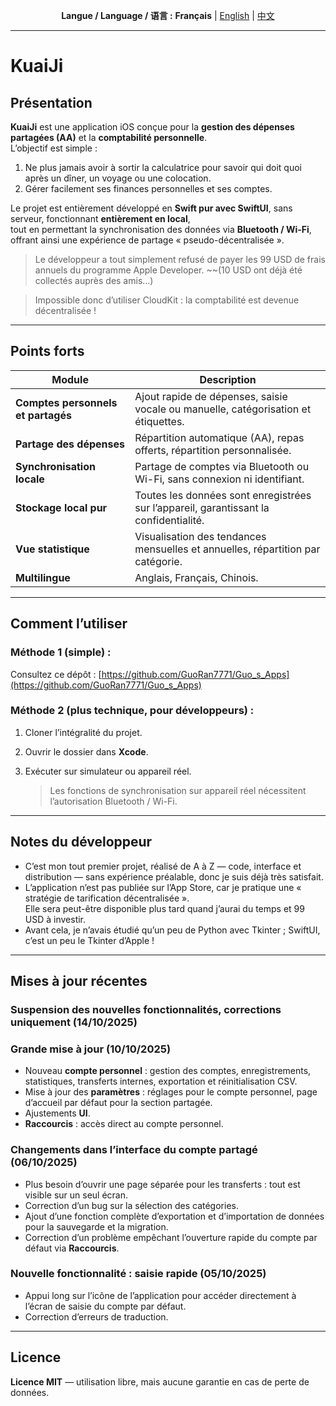 <p align="center">
  <b>Langue / Language / 语言 :</b>
  <b>Français</b> |
  <a href="README.md">English</a> |
  <a href="README_CN.md">中文</a>
</p>

---
# KuaiJi  

## Présentation

**KuaiJi** est une application iOS conçue pour la **gestion des dépenses partagées (AA)** et la **comptabilité personnelle**.  
L’objectif est simple :  
1. Ne plus jamais avoir à sortir la calculatrice pour savoir qui doit quoi après un dîner, un voyage ou une colocation.  
2. Gérer facilement ses finances personnelles et ses comptes.

Le projet est entièrement développé en **Swift pur avec SwiftUI**, sans serveur, fonctionnant **entièrement en local**,  
tout en permettant la synchronisation des données via **Bluetooth / Wi-Fi**, offrant ainsi une expérience de partage « pseudo-décentralisée ».  

> Le développeur a tout simplement refusé de payer les 99 USD de frais annuels du programme Apple Developer. ~~(10 USD ont déjà été collectés auprès des amis…)

> Impossible donc d’utiliser CloudKit : la comptabilité est devenue décentralisée !

---

## Points forts

| Module | Description |
|---------|--------------|
| **Comptes personnels et partagés** | Ajout rapide de dépenses, saisie vocale ou manuelle, catégorisation et étiquettes. |
| **Partage des dépenses** | Répartition automatique (AA), repas offerts, répartition personnalisée. |
| **Synchronisation locale** | Partage de comptes via Bluetooth ou Wi-Fi, sans connexion ni identifiant. |
| **Stockage local pur** | Toutes les données sont enregistrées sur l’appareil, garantissant la confidentialité. |
| **Vue statistique** | Visualisation des tendances mensuelles et annuelles, répartition par catégorie. |
| **Multilingue** | Anglais, Français, Chinois. |

---

## Comment l’utiliser
### Méthode 1 (simple) :  
Consultez ce dépôt : [https://github.com/GuoRan7771/Guo_s_Apps](https://github.com/GuoRan7771/Guo_s_Apps)

### Méthode 2 (plus technique, pour développeurs) :  

1. Cloner l’intégralité du projet.  
2. Ouvrir le dossier dans **Xcode**.  
3. Exécuter sur simulateur ou appareil réel.  

   > Les fonctions de synchronisation sur appareil réel nécessitent l’autorisation Bluetooth / Wi-Fi.

---

## Notes du développeur

* C’est mon tout premier projet, réalisé de A à Z — code, interface et distribution — sans expérience préalable, donc je suis déjà très satisfait.  
* L’application n’est pas publiée sur l’App Store, car je pratique une « stratégie de tarification décentralisée ».  
  Elle sera peut-être disponible plus tard quand j’aurai du temps et 99 USD à investir.  
* Avant cela, je n’avais étudié qu’un peu de Python avec Tkinter ; SwiftUI, c’est un peu le Tkinter d’Apple !

---

## Mises à jour récentes

### Suspension des nouvelles fonctionnalités, corrections uniquement (14/10/2025)

### Grande mise à jour (10/10/2025)

 - Nouveau **compte personnel** : gestion des comptes, enregistrements, statistiques, transferts internes, exportation et réinitialisation CSV.  
 - Mise à jour des **paramètres** : réglages pour le compte personnel, page d’accueil par défaut pour la section partagée.  
 - Ajustements **UI**.  
 - **Raccourcis** : accès direct au compte personnel.

### Changements dans l’interface du compte partagé (06/10/2025)

 - Plus besoin d’ouvrir une page séparée pour les transferts : tout est visible sur un seul écran.  
 - Correction d’un bug sur la sélection des catégories.  
 - Ajout d’une fonction complète d’exportation et d’importation de données pour la sauvegarde et la migration.  
 - Correction d’un problème empêchant l’ouverture rapide du compte par défaut via **Raccourcis**.

### Nouvelle fonctionnalité : saisie rapide (05/10/2025)

 - Appui long sur l’icône de l’application pour accéder directement à l’écran de saisie du compte par défaut.  
 - Correction d’erreurs de traduction.

---

## Licence

**Licence MIT** — utilisation libre, mais aucune garantie en cas de perte de données.

